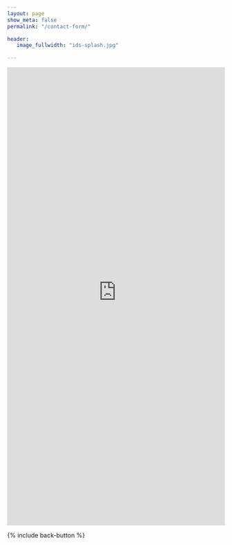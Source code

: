 ```yaml
---
layout: page
show_meta: false
permalink: "/contact-form/"

header:
   image_fullwidth: "ids-splash.jpg"

---
```


<iframe height="1060" allowTransparency="true" frameborder="0" scrolling="yes" style="width:100%;border:none"  src="https://islanddentalservices.wufoo.com/embed/m327nsy08avpoq/"><a href="https://islanddentalservices.wufoo.com/forms/m327nsy08avpoq/">Fill out my Wufoo form!</a></iframe>

{% include back-button %}


